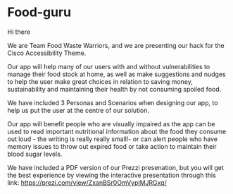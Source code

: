 # Food-guru

Hi there

We are Team Food Waste Warriors, and we are presenting our hack for the Cisco Accessibility Theme. 

Our app will help many of our users with and without vulnerabilities to manage their food stock at home, as well as 
make suggestions and nudges to help the user make great choices in relation to saving money, sustainability and 
maintaining their health by not consuming spoiled food. 

We have included 3 Personas and Scenarios when designing our app, to help us put the user at the centre of our 
solution.

Our app will benefit people who are visually impaired as the app can be used to read important nutritional information
about the food they consume out loud - the writing is really really small!- or can alert people who have memory issues to throw out
expired food or take action to maintain their blood sugar levels. 

We have included a PDF version of our Prezzi presenation, but you will get the best experience by viewing the interactive 
presentation through this link: https://prezi.com/view/ZxanBSr0OmVyplMJRGxq/ 
